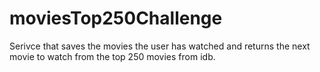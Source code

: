 # moviesTop250Challenge
Serivce that saves the movies the user has watched and returns the next movie to watch from the top 250 movies from idb.
